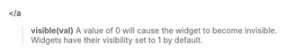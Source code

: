 <a name="visible"></a
>**visible(val)**
A value of 0 will cause the widget to become invisible. Widgets have their visibility set to 1 by default. 

<!--UPDATE WIDGET_IN_CSOUND
    SIdent sprintf "visible(%d) ", (rnd(100) > 80 ? 0 : 1)
    SIdentifier strcat SIdentifier, SIdent
--->
